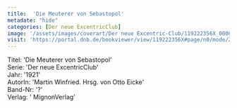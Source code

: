 ```yaml
---
title:  'Die Meuterer von Sebastopol'
metadate: "hide"
categories: [Der neue ExcentricClub]
image: '/assets/images/coverart/Der neue Excentric-Club/119222356X_00000010.jpg'
visit: 'https://portal.dnb.de/bookviewer/view/119222356X#page/n0/mode/2up'
---
```

Titel: 'Die Meuterer von Sebastopol' <br>
Serie: 'Der neue ExcentricClub' <br>
Jahr: '1921' <br>
AutorIn: 'Martin Winfried. Hrsg. von Otto Eicke' <br>
Band-Nr: '?' <br>
Verlag: ' MignonVerlag'